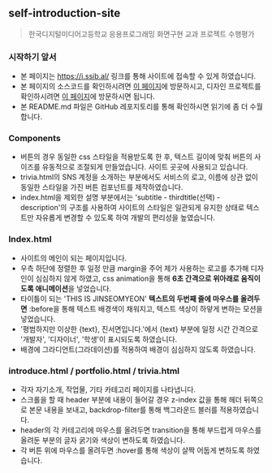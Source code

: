 ## self-introduction-site
> 한국디지털미디어고등학교 응용프로그래밍 화면구현 교과 프로젝트 수행평가

### 시작하기 앞서
* 본 페이지는 https://i.ssib.al/ 링크를 통해 사이트에 접속할 수 있게 하였습니다.
* 본 페이지의 소스코드를 확인하시려면 <a href="https://github.com/JinseoMyeon/self-introduction-site">이 페이지</a>에 방문하시고,
디자인 프로젝트를 확인하시려면 <a href="https://www.figma.com/file/YHFssxuNgNW92KvmMcXQ7t/portfolio?type=design&node-id=0%3A1&t=xY4Voksoiyq4MPy3-1">이 페이지</a>에 방문하시면 됩니다.
* 본 README.md 파일은 GitHub 레포지토리를 통해 확인하시면 읽기에 좀 더 수월합니다.

### Components
* 버튼의 경우 동일한 css 스타일을 적용받도록 한 후, 텍스트 길이에 맞춰 버튼의 사이즈를 유동적으로 조절되게 만들었습니다. 사이트 곳곳에 사용되고 있습니다.
* trivia.html의 SNS 계정을 소개하는 부분에서도 서비스의 로고, 이름에 상관 없이 동일한 스타일을 가진 버튼 컴포넌트를 제작하였습니다.
* index.html을 제외한 설명 부분에서는 'subtitle - thirdtitle(선택) - description'의 구조를 사용하여 사이트의 스타일은 일관되게 유지한 상태로 텍스트만 자유롭게 변경할 수 있도록 하여 개발의 편리성을 높였습니다.

### Index.html
* 사이트의 메인이 되는 페이지입니다.
* 우측 하단에 정렬한 후 일정 만큼 margin을 주어 제가 사용하는 로고를 추가해 디자인이 심심하지 않게 하였고, css animation을 통해 **6초 간격으로 위아래로 움직이도록 애니메이션**을 넣었습니다.
* 타이틀이 되는 'THIS IS JINSEOMYEON' **텍스트의 두번째 줄에 마우스를 올려두면** :before을 통해 텍스트 배경색이 채워지고, 텍스트 색상이 하얗게 변하는 모션을 넣었습니다.
* '평범하지만 이상한 {text}, 진서면입니다.'에서 {text} 부분에 일정 시간 간격으로 '개발자', '디자이너', '학생'이 표시되도록 하였습니다.
* 배경에 그라디언트(그라데이션)를 적용하여 배경이 심심하지 않도록 하였습니다.


### introduce.html / portfolio.html / trivia.html
* 각자 자기소개, 작업물, 기타 카테고리 페이지를 나타냅니다.
* 스크롤을 할 때 header 부분에 내용이 들어갈 경우 z-index 값을 통해 헤더 뒤쪽으로 본문 내용을 보내고, backdrop-filter를 통해 백그라운드 블러를 적용하였습니다.
* header의 각 카테고리에 마우스를 올려두면 transition을 통해 부드럽게 마우스를 올려둔 부분의 글자 굵기와 색상이 변하도록 하였습니다.
* 각 버튼 위에 마우스를 올려두면 :hover를 통해 색상이 살짝 어둡게 변하도록 하였습니다.
